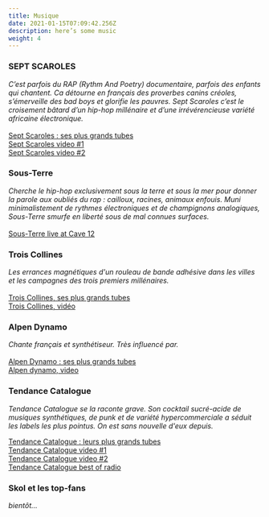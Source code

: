 ```yaml
---
title: Musique
date: 2021-01-15T07:09:42.256Z
description: here’s some music
weight: 4
---
```

### SEPT SCAROLES

*C’est parfois du RAP (Rythm And Poetry) documentaire, parfois des enfants qui chantent. Ca détourne en français des proverbes canins créoles, s’émerveille des bad boys et glorifie les pauvres. Sept Scaroles c’est le croisement bâtard d’un hip-hop millénaire et d’une irrévérencieuse variété africaine électronique.*\
\
[Sept Scaroles : ses plus grands tubes](https://septscaroles.bandcamp.com/)\
[Sept Scaroles video #1](https://www.youtube.com/watch?v=TRBGFnEHG9c)\
[Sept Scaroles video #2](https://www.youtube.com/watch?v=pEFR3YgjQ24)







### Sous-Terre

*Cherche le hip-hop exclusivement sous la terre et sous la mer pour donner la parole aux oubliés du rap : cailloux, racines, animaux enfouis. Muni minimalistement de rythmes électroniques et de champignons analogiques, Sous-Terre smurfe en liberté sous de mal connues surfaces.*\
\
[Sous-Terre live at Cave 12](https://sous-terre.bandcamp.com/album/live-at-cave-12-030917)

### Trois Collines

*Les errances magnétiques d'un rouleau de bande adhésive dans les villes et les campagnes des trois premiers millénaires.*\
\
[Trois Collines, ses plus grands tubes](https://troiscollines.bandcamp.com/releases)\
[Trois Collines, vidéo](https://www.youtube.com/watch?v=6v8JjeGkeU0&feature=youtu.be)

### Alpen Dynamo

*Chante français et synthétiseur. Très influencé par.*\
\
[Alpen Dynamo : ses plus grands tubes](https://alpendynamo.bandcamp.com/releases)\
[Alpen dynamo, video](https://www.youtube.com/watch?v=9DEdJbE9FdU)

### Tendance Catalogue

*Tendance Catalogue se la raconte grave. Son cocktail sucré-acide de musiques synthétiques, de punk et de variété hypercommerciale a séduit les labels les plus pointus. On est sans nouvelle d'eux depuis.*

[Tendance Catalogue : leurs plus grands tubes](https://tendancecatalogue.bandcamp.com/)\
[Tendance Catalogue video #1](https://www.youtube.com/watch?v=lbqXmoBms4Q&t=7s)\
[Tendance Catalogue video #2](https://www.youtube.com/watch?v=iJHao73aV9A)\
[Tendance Catalogue best of radio](https://soundcloud.com/user-604421046/tendancecataloguealaradio)

### Skol et les top-fans

*bientôt...*